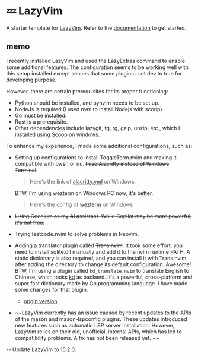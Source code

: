 # 💤 LazyVim

A starter template for [LazyVim](https://github.com/LazyVim/LazyVim).
Refer to the [documentation](https://lazyvim.github.io/installation) to get started.

## memo

I recently installed LazyVim and used the LazyExtras command to enable some additional
features. The configuration seems to be working well with this setup installed
except sences that some plugins I set dev to true for developing purpose.

However, there are certain prerequisites for its proper functioning:

- Python should be installed, and pynvim needs to be set up.
- NodeJs is required (I used nvm to install Nodejs with scoop).
- Go must be installed.
- Rust is a prerequisite.
- Other dependencies include lazygit, fg, rg, gzip, unzip, etc., which I installed
  using Scoop on windows.

To enhance my experience, I made some additional configurations, such as:

- Setting up configurations to install ToggleTerm.nvim and making it compatible with
  pwsh or nu. ~~I use Alacritty instead of Windows Terminal~~.

  > Here's the link of [alacritty.yml](https://gist.github.com/herschel-ma/332b98b4c6ff4d323e7932f6ff911970) on Windows.

  BTW, I'm using wezterm on Windows PC now, it's better.

  > Here's the config of [wezterm](https://gist.github.com/herschel-ma/725a1e6956d62ff94097dcc561ecd57c) on
  > Windows

- ~~Using Codeium as my AI assistant. While Copilot may be more powerful, it's not
  free.~~
- Trying leetcode.nvim to solve problems in Neovim.
- Adding a translator plugin called ~~Trans.nvim~~. It took some effort;
  you need to install sqlite.dll manually and add it to the nvim runtime PATH.
  A static dictionary is also required, and you can install it with Trans.nvim after
  adding the directory to change its default configuration. Awesome!
  BTW, I'm using a plugin called `kd_translate.nvim` to translate English to Chinese,
  which tooks [kd](https://github.com/Karmenzind/kd) as backend. It's a powerful, cross-platform and super fast dictionary made by Go programming language.
  I have made some changes for that plugin.

  - [origin version](https://github.com/SilverofLight/kd_translate.nvim)

- ~~LazyVim currently has an issue caused by recent updates to the APIs of the mason and mason-lspconfig plugins. These updates introduced new features such as automatic LSP server installation. However, LazyVim relies on their old, unofficial, internal APIs, which has led to compatibility problems. A fix has not been released yet. ~~

-- Update LazyVim to 15.2.0.
